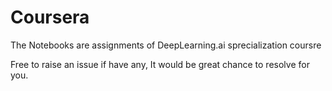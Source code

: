 # Coursera

The Notebooks are assignments of DeepLearning.ai sprecialization coursre

Free to raise an issue if have any, It would be great chance to resolve for you.
